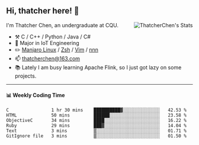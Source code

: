 ## Hi, thatcher here! :wave:

<img align="right" src="https://github-readme-stats.vercel.app/api?username=thatcherchen&title_color=333&text_color=777" alt="ThatcherChen's Stats" >

I'm Thatcher Chen, an undergraduate at CQU.

- :hammer_and_pick:  C / C++ / Python / Java / C# 
- :seedling:  Major in IoT Engineering
- :pencil2: [Manjaro Linux](https://github.com/manjaro) / [Zsh](https://github.com/zsh-users/zsh) / [Vim](https://github.com/vim/vim) / [nnn](https://github.com/jarun/nnn)
- :mailbox: thatcherchen@163.com
- :books: Lately I am busy learning Apache Flink, so I just got lazy on some projects.

---

#### :bar_chart: Weekly Coding Time

<!--START_SECTION:waka-->

```text
C                1 hr 30 mins    ██████████▓░░░░░░░░░░░░░░   42.53 %
HTML             50 mins         ██████░░░░░░░░░░░░░░░░░░░   23.58 %
ObjectiveC       34 mins         ████░░░░░░░░░░░░░░░░░░░░░   16.22 %
Ruby             29 mins         ███▓░░░░░░░░░░░░░░░░░░░░░   14.04 %
Text             3 mins          ▒░░░░░░░░░░░░░░░░░░░░░░░░   01.71 %
GitIgnore file   3 mins          ▒░░░░░░░░░░░░░░░░░░░░░░░░   01.50 %
```

<!--END_SECTION:waka-->
